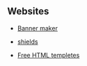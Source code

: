 
## Websites
- [Banner maker](https://banner.godori.dev/)

- [shields](https://shields.io/)

- [Free HTML templetes](https://html5up.net/)
